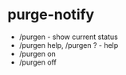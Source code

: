 # purge-notify

* /purgen - show current status
* /purgen help, /purgen ? - help
* /purgen on
* /purgen off
